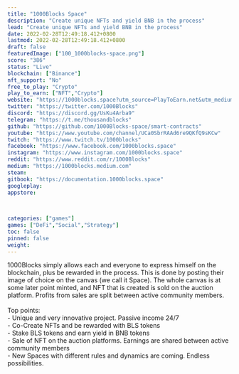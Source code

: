 ```yaml
---
title: "1000Blocks Space"
description: "Create unique NFTs and yield BNB in the process"
lead: "Create unique NFTs and yield BNB in the process"
date: 2022-02-28T12:49:18.412+0800
lastmod: 2022-02-28T12:49:18.412+0800
draft: false
featuredImage: ["100_1000blocks-space.png"]
score: "386"
status: "Live"
blockchain: ["Binance"]
nft_support: "No"
free_to_play: "Crypto"
play_to_earn: ["NFT","Crypto"]
website: "https://1000blocks.space?utm_source=PlayToEarn.net&utm_medium=organic&utm_campaign=gamepage"
twitter: "https://twitter.com/1000Blocks"
discord: "https://discord.gg/UsKu4Arba9"
telegram: "https://t.me/thousandblocks"
github: "https://github.com/1000Blocks-space/smart-contracts"
youtube: "https://www.youtube.com/channel/UCa0SbrRAAd6re9QKfQ9sKCw"
twitch: "https://www.twitch.tv/1000blocks"
facebook: "https://www.facebook.com/1000blocks.space"
instagram: "https://www.instagram.com/1000blocks.space"
reddit: "https://www.reddit.com/r/1000Blocks"
medium: "https://1000blocks.medium.com"
steam: 
gitbook: "https://documentation.1000blocks.space"
googleplay: 
appstore: 

  
    
categories: ["games"]
games: ["DeFi","Social","Strategy"]
toc: false
pinned: false
weight: 
---
```

1000Blocks simply allows each and everyone to express himself on the blockchain, plus be rewarded in the process. This is done by posting their image of choice on the canvas (we call it Space). The whole canvas is at some later point minted, and NFT that is created is sold on the auction platform. Profits from sales are split between active community members.<br> <br> Top points:<br> - Unique and very innovative project. Passive income 24/7<br> - Co-Create NFTs and be rewarded with BLS tokens<br> - Stake BLS tokens and earn yield in BNB tokens<br> - Sale of NFT on the auction platforms. Earnings are shared between active community members<br> - New Spaces with different rules and dynamics are coming. Endless possibilities.